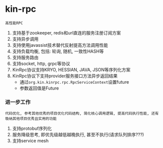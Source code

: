 # **kin-rpc**
    高性能RPC
   1. 支持基于zookeeper, redis和url直连的服务注册订阅方案
   2. 支持异步调用
   3. 支持使用javassist技术替代反射提高方法调用性能
   4. 支持负载均衡, 包括: 轮询, 随机, 一致性HASH等
   5. 支持服务路由
   6. 支持socket, http, grpc等协议
   7. KinRpc协议支持KRYO, HESSIAN, JAVA, JSON等序列化方案
   8. KinRpc协议下支持provider服务接口方法异步返回结果
       * 通过```org.kin.kinrpc.rpc.RpcServiceContext```设置future
       * 参数返回值是Future

### **进一步工作** 
    代码优化, 参考其他优秀的项目优化代码结构, 简化核心调用逻辑, 提高代码执行性能, 还有吸纳其他项目优秀且实用的功能
   1. 支持protobuf序列化
   2. 服务降级思考, 即优先级越低越晚执行, 甚至不执行(请求队列排序???)
   3. 支持service mesh